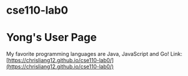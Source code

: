 # cse110-lab0
# Yong's User Page
My favorite programming languages are Java, JavaScript and Go!
Link: [https://chrisliang12.github.io/cse110-lab0/](https://chrisliang12.github.io/cse110-lab0/)